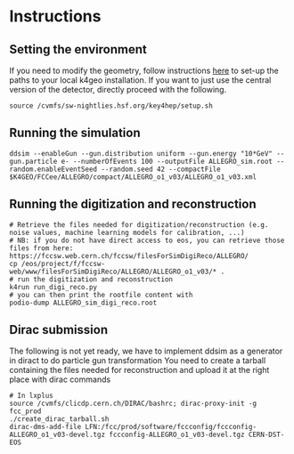 # Instructions

## Setting the environment
If you need to modify the geometry, follow instructions [here](https://fcc-ee-detector-full-sim.docs.cern.ch/Key4hep/) to set-up the paths to your local k4geo installation. If you want to just use the central version of the detector, directly proceed with the following.

```
source /cvmfs/sw-nightlies.hsf.org/key4hep/setup.sh
```

## Running the simulation
```
ddsim --enableGun --gun.distribution uniform --gun.energy "10*GeV" --gun.particle e- --numberOfEvents 100 --outputFile ALLEGRO_sim.root --random.enableEventSeed --random.seed 42 --compactFile $K4GEO/FCCee/ALLEGRO/compact/ALLEGRO_o1_v03/ALLEGRO_o1_v03.xml 
```

## Running the digitization and reconstruction
```
# Retrieve the files needed for digitization/reconstruction (e.g. noise values, machine learning models for calibration, ...)
# NB: if you do not have direct access to eos, you can retrieve those files from here: https://fccsw.web.cern.ch/fccsw/filesForSimDigiReco/ALLEGRO/ 
cp /eos/project/f/fccsw-web/www/filesForSimDigiReco/ALLEGRO/ALLEGRO_o1_v03/* .
# run the digitization and reconstruction
k4run run_digi_reco.py
# you can then print the rootfile content with
podio-dump ALLEGRO_sim_digi_reco.root  
```

## Dirac submission
The following is not yet ready, we have to implement ddsim as a generator in diract to do particle gun transformation
You need to create a tarball containing the files needed for reconstruction and upload it at the right place with dirac commands
```
# In lxplus
source /cvmfs/clicdp.cern.ch/DIRAC/bashrc; dirac-proxy-init -g fcc_prod
./create_dirac_tarball.sh
dirac-dms-add-file LFN:/fcc/prod/software/fccconfig/fccconfig-ALLEGRO_o1_v03-devel.tgz fccconfig-ALLEGRO_o1_v03-devel.tgz CERN-DST-EOS
```
